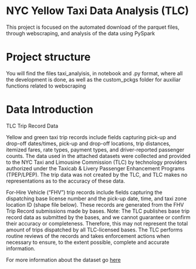 # NYC Yellow Taxi Data Analysis (TLC)

This project is focused on the automated download of the parquet files, through webscraping, and analysis of the data using PySpark

# Project structure
You will find the files taxi_analyisis, in notebook and .py format, where all the development is done, as well as the custom_pckgs folder for auxiliar functions related to webscraping

# Data Introduction

TLC Trip Record Data

Yellow and green taxi trip records include fields capturing pick-up and drop-off dates/times, pick-up and drop-off locations, trip distances, itemized fares, rate types, payment types, and driver-reported passenger counts. The data used in the attached datasets were collected and provided to the NYC Taxi and Limousine Commission (TLC) by technology providers authorized under the Taxicab & Livery Passenger Enhancement Programs (TPEP/LPEP). The trip data was not created by the TLC, and TLC makes no representations as to the accuracy of these data.

For-Hire Vehicle (“FHV”) trip records include fields capturing the dispatching base license number and the pick-up date, time, and taxi zone location ID (shape file below). These records are generated from the FHV Trip Record submissions made by bases. Note: The TLC publishes base trip record data as submitted by the bases, and we cannot guarantee or confirm their accuracy or completeness. Therefore, this may not represent the total amount of trips dispatched by all TLC-licensed bases. The TLC performs routine reviews of the records and takes enforcement actions when necessary to ensure, to the extent possible, complete and accurate information.

For more information about the dataset go [here](https://www.nyc.gov/site/tlc/about/tlc-trip-record-data.page)
